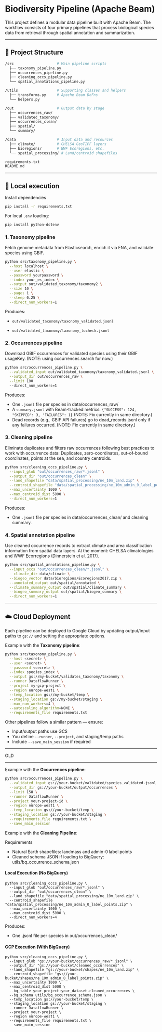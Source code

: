 # Biodiversity Pipeline (Apache Beam)

This project defines a modular data pipeline built with Apache Beam. The workflow consists of four primary pipelines that process biological species data from retrieval through spatial annotation and summarization.

---

## 📁 Project Structure

```bash
/src                    # Main pipeline scripts
  ├── taxonomy_pipeline.py
  ├── occurrences_pipeline.py
  ├── cleaning_occs_pipeline.py
  └── spatial_annotations_pipeline.py

/utils                  # Supporting classes and helpers
  ├── transforms.py     # Apache Beam DoFns
  └── helpers.py

/out                    # Output data by stage
  ├── occurrences_raw/
  ├── validated_taxonomy/
  ├── occurrences_clean/
  ├── spatial/
  └── summary/

/data                   # Input data and resources
  ├── climate/          # CHELSA GeoTIFF layers
  ├── bioregions/       # WWF Ecoregions, etc.
  └── spatial_processing/ # Land/centroid shapefiles

requirements.txt
README.md
```

---

## 🚀 Local execution

Install dependencies

```bash
pip install -r requirements.txt
```
For local `.env` loading:

```bash
pip install python-dotenv
```

### 1. Taxonomy pipeline
Fetch genome metadata from Elasticsearch, enrich it via ENA, and validate species using GBIF.
```bash
python src/taxonomy_pipeline.py \
  --host localhost \
  --user elastic \
  --password yourpassword \
  --index your_es_index \
  --output out/validated_taxonomy/taxonomy2 \
  --size 10 \
  --pages 1 \
  --sleep 0.25 \
  --direct_num_workers=1
```

Produces:

* `out/validated_taxonomy/taxonomy_validated.jsonl`

* `out/validated_taxonomy/taxonomy_tocheck.jsonl`

### 2. Occurrences pipeline

Download GBIF occurrences for validated species using their GBIF usageKey. (NOTE: using occurrences.search for now.)

```bash
python src/occurrences_pipeline.py \
  --validated_input out/validated_taxonomy/taxonomy_validated.jsonl \
  --output_dir out/occurrences_raw \
  --limit 100
  --direct_num_workers=1
```
Produces:

* One `.jsonl` file per species in data/occurrences_raw/
* A `summary.jsonl` with Beam-tracked metrics: `{"SUCCESS": 124, "SKIPPED": 3, "FAILURES": 1}` (NOTE: Fix currently in same directory.)
* Dead records (e.g., GBIF API failures) go to dead_records.jsonl only if any failures occurred. (NOTE: Fix currently in same directory.)

### 3. Cleaning pipeline

Eliminate duplicates and filters raw occurrences following best practices to work with occurrence data: Duplicates, zero-coordinates, out-of-bound coordinates, points at the sea, and country centroids.

```bash
python src/cleaning_occs_pipeline.py \
  --input_glob "out/occurrences_raw/*.jsonl" \
  --output_dir "out/occurrences_clean" \
  --land_shapefile "data/spatial_processing/ne_10m_land.zip" \
  --centroid_shapefile "data/spatial_processing/ne_10m_admin_0_label_points.zip" \
  --max_uncertainty 1000 \
  --max_centroid_dist 5000 \
  --direct_num_workers=1
  ```
Produces:

* One `.jsonl` file per species in data/occurrences_clean/ and cleaning summary. 

### 4. Spatial annotation pipeline

Use cleaned occurrence records to extract climate and area classification information from spatial data layers. At the moment: CHELSA climatologies and WWF Ecorregions (Dinnerstein et al. 2017).

```bash
python src/spatial_annotations_pipeline.py \
  --input_occs "out/occurrences_clean/*.jsonl" \
  --climate_dir data/climate \
  --biogeo_vector data/bioregions/Ecoregions2017.zip \
  --annotated_output out/spatial/annotated \
  --climate_summary_output out/spatial/climate_summary \
  --biogeo_summary_output out/spatial/biogeo_summary \
  --direct_num_workers=1
```

---

## ☁️ Cloud Deployment

Each pipeline can be deployed to Google Cloud by updating output/input paths to `gs://` and setting the appropriate options.

Example with the **Taxonomy pipeline**:

```bash 
python src/taxonomy_pipeline.py \
  --host <secret> \
  --user <secret> \
  --password <secret> \
  --index species_index \
  --output gs://my-bucket/validates_taxonomy/taxonomy \
  --runner DataflowRunner \
  --project my-gcp-project \
  --region europe-west1 \
  --temp_location gs://my-bucket/temp \
  --staging_location gs://my-bucket/staging \
  --max_num_workers=4 \
  --autoscaling_algorithm=NONE \
  --requirements_file requirements.txt
```
Other pipelines follow a similar pattern — ensure:

* Input/output paths use GCS
* You define `--runner`, `--project`, and staging/temp paths
* Include `--save_main_session` if required



______
OLD
____

Example with the **Occurrences pipeline**:

```bash
python src/occurrences_pipeline.py \
  --validated_input gs://your-bucket/validated/species_validated.jsonl \
  --output_dir gs://your-bucket/output/occurrences \
  --limit 150 \
  --runner DataflowRunner \
  --project your-project-id \
  --region europe-west1 \
  --temp_location gs://your-bucket/temp \
  --staging_location gs://your-bucket/staging \
  --requirements_file requirements.txt \
  --save_main_session
```

Example with the **Cleaning Pipeline**:

Requirements

* Natural Earth shapefiles: landmass and admin-0 label points
* Cleaned schema JSON if loading to BigQuery: utils/bq_occurrence_schema.json

#### Local Execution (No BigQuery)

```
python src/cleaning_occs_pipeline.py \
  --input_glob "out/occurrences_raw/*.jsonl" \
  --output_dir "out/occurrences_clean" \
  --land_shapefile "data/spatial_processing/ne_10m_land.zip" \
  --centroid_shapefile "data/spatial_processing/ne_10m_admin_0_label_points.zip" \
  --max_uncertainty 1000 \
  --max_centroid_dist 5000 \
  --direct_num_workers=4
 ```

Produces:

* One .jsonl file per species in out/occurrences_clean/

#### GCP Execution (With BigQuery)

```
python src/cleaning_occs_pipeline.py \
  --input_glob "gs://your-bucket/occurrences_raw/*.jsonl" \
  --output_dir "gs://your-bucket/cleaned_occurrences" \
  --land_shapefile "gs://your-bucket/shapes/ne_10m_land.zip" \
  --centroid_shapefile "gs://your-bucket/shapes/ne_10m_admin_0_label_points.zip" \
  --max_uncertainty 1000 \
  --max_centroid_dist 5000 \
  --bq_table your-project:your_dataset.cleaned_occurrences \
  --bq_schema utils/bq_occurrence_schema.json \
  --temp_location gs://your-bucket/temp \
  --staging_location gs://your-bucket/staging \
  --runner DataflowRunner \
  --project your-project \
  --region europe-west1 \
  --requirements_file requirements.txt \
  --save_main_session
```
